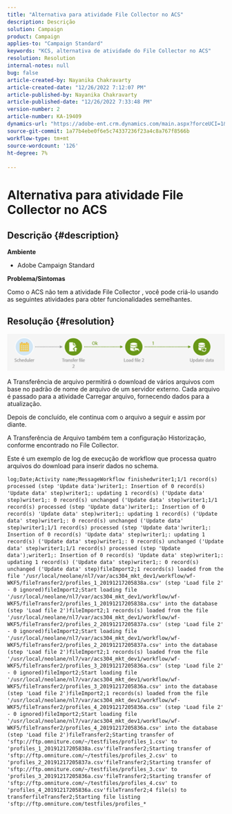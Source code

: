 ```yaml
---
title: "Alternativa para atividade File Collector no ACS"
description: Descrição
solution: Campaign
product: Campaign
applies-to: "Campaign Standard"
keywords: "KCS, alternativa de atividade do File Collector no ACS"
resolution: Resolution
internal-notes: null
bug: false
article-created-by: Nayanika Chakravarty
article-created-date: "12/26/2022 7:12:07 PM"
article-published-by: Nayanika Chakravarty
article-published-date: "12/26/2022 7:33:48 PM"
version-number: 2
article-number: KA-19409
dynamics-url: "https://adobe-ent.crm.dynamics.com/main.aspx?forceUCI=1&pagetype=entityrecord&etn=knowledgearticle&id=0b3e792c-5185-ed11-81ac-6045bd006b4b"
source-git-commit: 1a77b4ebe0f6e5c74337236f23a4c8a767f8566b
workflow-type: tm+mt
source-wordcount: '126'
ht-degree: 7%

---
```


# Alternativa para atividade File Collector no ACS

## Descrição {#description}


<b>Ambiente</b>

- Adobe Campaign Standard

<b>Problema/Sintomas</b>

Como o ACS não tem a atividade File Collector , você pode criá-lo usando as seguintes atividades para obter funcionalidades semelhantes.


## Resolução {#resolution}


![](assets/8e624e34-2cce-ec11-a7b5-0022480a8e40.png)

A Transferência de arquivo permitirá o download de vários arquivos com base no padrão de nome de arquivo de um servidor externo. Cada arquivo é passado para a atividade Carregar arquivo, fornecendo dados para a atualização.

Depois de concluído, ele continua com o arquivo a seguir e assim por diante.

A Transferência de Arquivo também tem a configuração Historização, conforme encontrado no File Collector.

Este é um exemplo de log de execução de workflow que processa quatro arquivos do download para inserir dados no schema.




```
log;Date;Activity name;MessageWorkflow finishedwriter1;1/1 record(s) processed (step 'Update data')writer1;: Insertion of 0 record(s) 'Update data' step)writer1;: updating 1 record(s) ('Update data' step)writer1;: 0 record(s) unchanged ('Update data' step)writer1;1/1 record(s) processed (step 'Update data')writer1;: Insertion of 0 record(s) 'Update data' step)writer1;: updating 1 record(s) ('Update data' step)writer1;: 0 record(s) unchanged ('Update data' step)writer1;1/1 record(s) processed (step 'Update data')writer1;: Insertion of 0 record(s) 'Update data' step)writer1;: updating 1 record(s) ('Update data' step)writer1;: 0 record(s) unchanged ('Update data' step)writer1;1/1 record(s) processed (step 'Update data');writer1;: Insertion of 0 record(s) 'Update data' step)writer1;: updating 1 record(s) ('Update data' step)writer1;: 0 record(s) unchanged ('Update data' step)fileImport2;1 records(s) loaded from the file '/usr/local/neolane/nl7/var/acs304_mkt_dev1/workflow/wf-WKF5/fileTransfer2/profiles_1_20191217205838a.csv' (step 'Load file 2' - 0 ignored)fileImport2;Start loading file '/usr/local/neolane/nl7/var/acs304_mkt_dev1/workflow/wf-WKF5/fileTransfer2/profiles_1_20191217205838a.csv' into the database (step 'Load file 2')fileImport2;1 records(s) loaded from the file '/usr/local/neolane/nl7/var/acs304_mkt_dev1/workflow/wf-WKF5/fileTransfer2/profiles_2_20191217205837a.csv' (step 'Load file 2' - 0 ignored)fileImport2;Start loading file '/usr/local/neolane/nl7/var/acs304_mkt_dev1/workflow/wf-WKF5/fileTransfer2/profiles_2_20191217205837a.csv' into the database (step 'Load file 2')fileImport2;1 records(s) loaded from the file '/usr/local/neolane/nl7/var/acs304_mkt_dev1/workflow/wf-WKF5/fileTransfer2/profiles_3_20191217205836a.csv' (step 'Load file 2' - 0 ignored)fileImport2;Start loading file '/usr/local/neolane/nl7/var/acs304_mkt_dev1/workflow/wf-WKF5/fileTransfer2/profiles_3_20191217205836a.csv' into the database (step 'Load file 2')fileImport2;1 records(s) loaded from the file '/usr/local/neolane/nl7/var/acs304_mkt_dev1/workflow/wf-WKF5/fileTransfer2/profiles_4_20191217205836a.csv' (step 'Load file 2' - 0 ignored)fileImport2;Start loading file '/usr/local/neolane/nl7/var/acs304_mkt_dev1/workflow/wf-WKF5/fileTransfer2/profiles_4_20191217205836a.csv' into the database (step 'Load file 2')fileTransfer2;Starting transfer of 'sftp://ftp.omniture.com/~/testfiles/profiles_1.csv' to 'profiles_1_20191217205838a.csv'fileTransfer2;Starting transfer of 'sftp://ftp.omniture.com/~/testfiles/profiles_2.csv' to 'profiles_2_20191217205837a.csv'fileTransfer2;Starting transfer of 'sftp://ftp.omniture.com/~/testfiles/profiles_3.csv' to 'profiles_3_20191217205836a.csv'fileTransfer2;Starting transfer of 'sftp://ftp.omniture.com/~/testfiles/profiles_4.csv' to 'profiles_4_20191217205836a.csv'fileTransfer2;4 file(s) to transferfileTransfer2;Starting file listing 'sftp://ftp.omniture.com/testfiles/profiles_*
```



